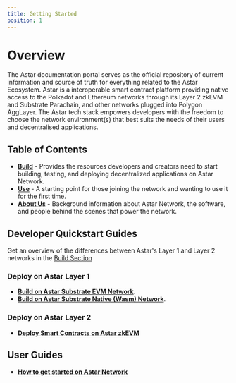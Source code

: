 ```yaml
---
title: Getting Started
position: 1
---
```


# Overview

The Astar documentation portal serves as the official repository of current information and source of truth for everything related to the Astar Ecosystem. Astar is a interoperable smart contract platform providing native access to the Polkadot and Ethereum networks through its Layer 2 zkEVM and Substrate Parachain, and other networks plugged into Polygon AggLayer. The Astar tech stack empowers developers with the freedom to choose the network environment(s) that best suits the needs of their users and decentralised applications. 

## Table of Contents 

- [**Build**](./build/) - Provides the resources developers and creators need to start building, testing, and deploying decentralized applications on Astar Network.
- [**Use**](./use/) - A starting point for those joining the network and wanting to use it for the first time.
- [**About Us**](./about) - Background information about Astar Network, the software, and people behind the scenes that power the network. 

## Developer Quickstart Guides

Get an overview of the differences between Astar's Layer 1 and Layer 2 networks in the [Build Section](/build/index.md)

### Deploy on Astar Layer 1

- [**Build on Astar Substrate EVM Network**](build/build-on-layer-1/smart-contracts/EVM/quickstart-evm.md).
- [**Build on Astar Substrate Native (Wasm) Network**](build/build-on-layer-1/smart-contracts/wasm/quickstart-wasm.md).

### Deploy on Astar Layer 2

- [**Deploy Smart Contracts on Astar zkEVM**](build/build-on-layer-2/index.md)

## User Guides

- [**How to get started on Astar Network**](/docs/use/get-started/index.md)
